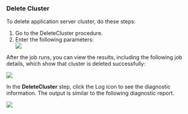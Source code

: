 <h3>Delete Cluster</h3>
                <p>To delete application server cluster, do these steps:</p>
                <ol>
                    <li>Go to the DeleteCluster procedure. </li>
                    <li> Enter the following parameters: </li><img src="../../plugins/EC-WebSphere/images/DeleteCluster/EC-WebSphereDeleteCluster2.png" />
                </ol>
                <p>After the job runs, you can view the results, including the following job details, which show that
                cluster is deleted successfully:</p>
                <img src="../../plugins/EC-WebSphere/images/DeleteCluster/EC-WebSphereDeleteCluster3.png" />
                <p>In the <b>DeleteCluster</b> step, click the Log icon
                to see the diagnostic information. The output is similar to
                the following diagnostic
                report.</p>
                <img src="../../plugins/EC-WebSphere/images/DeleteCluster/EC-WebSphereDeleteCluster4.png" />